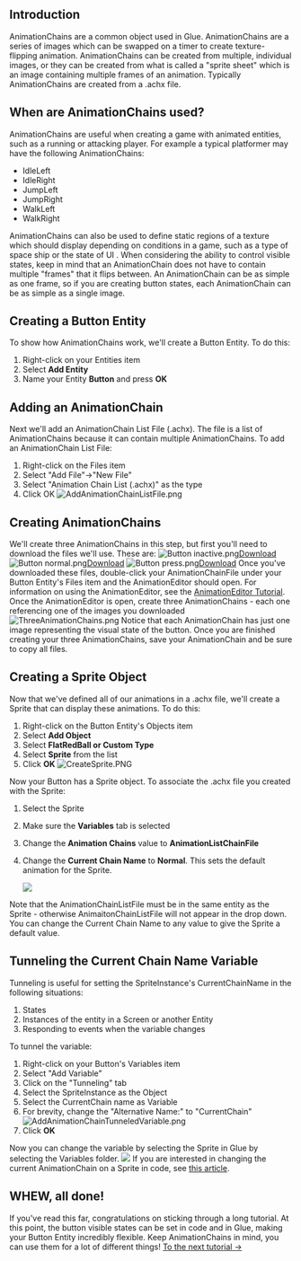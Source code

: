 ## Introduction

AnimationChains are a common object used in Glue. AnimationChains are a series of images which can be swapped on a timer to create texture-flipping animation. AnimationChains can be created from multiple, individual images, or they can be created from what is called a "sprite sheet" which is an image containing multiple frames of an animation. Typically AnimationChains are created from a .achx file.

## When are AnimationChains used?

AnimationChains are useful when creating a game with animated entities, such as a running or attacking player. For example a typical platformer may have the following AnimationChains:

-   IdleLeft
-   IdleRight
-   JumpLeft
-   JumpRight
-   WalkLeft
-   WalkRight

AnimationChains can also be used to define static regions of a texture which should display depending on conditions in a game, such as a type of space ship or the state of UI . When considering the ability to control visible states, keep in mind that an AnimationChain does not have to contain multiple "frames" that it flips between. An AnimationChain can be as simple as one frame, so if you are creating button states, each AnimationChain can be as simple as a single image.

## Creating a Button Entity

To show how AnimationChains work, we'll create a Button Entity. To do this:

1.  Right-click on your Entities item
2.  Select **Add Entity**
3.  Name your Entity **Button** and press **OK**

## Adding an AnimationChain

Next we'll add an AnimationChain List File (.achx). The file is a list of AnimationChains because it can contain multiple AnimationChains. To add an AnimationChain List File:

1.  Right-click on the Files item
2.  Select "Add File"-\>"New File"
3.  Select "Animation Chain List (.achx)" as the type
4.  Click OK ![AddAnimationChainListFile.png](/media/migrated_media-AddAnimationChainListFile.png)

## Creating AnimationChains

We'll create three AnimationChains in this step, but first you'll need to download the files we'll use. These are: ![Button inactive.png](/media/migrated_media-Button_inactive.png)[Download](/frb/docs/images/6/6a/Button_inactive.png "Button inactive.png") ![Button normal.png](/media/migrated_media-Button_normal.png)[Download](/frb/docs/images/b/bf/Button_normal.png "Button normal.png") ![Button press.png](/media/migrated_media-Button_press.png)[Download](/frb/docs/images/f/fb/Button_press.png "Button press.png") Once you've downloaded these files, double-click your AnimationChainFile under your Button Entity's Files item and the AnimationEditor should open. For information on using the AnimationEditor, see the [AnimationEditor Tutorial](/documentation/tools/glue-gluevault-component-pages-animationeditor-plugin.md "Glue:GlueVault:Component Pages:AnimationEditor Plugin"). Once the AnimationEditor is open, create three AnimationChains - each one referencing one of the images you downloaded ![ThreeAnimationChains.png](/media/migrated_media-ThreeAnimationChains.png) Notice that each AnimationChain has just one image representing the visual state of the button. Once you are finished creating your three AnimationChains, save your AnimationChain and be sure to copy all files.

## Creating a Sprite Object

Now that we've defined all of our animations in a .achx file, we'll create a Sprite that can display these animations. To do this:

1.  Right-click on the Button Entity's Objects item
2.  Select **Add Object**
3.  Select **FlatRedBall or Custom Type**
4.  Select **Sprite** from the list
5.  Click **OK** ![CreateSprite.PNG](/media/migrated_media-CreateSprite.PNG)

Now your Button has a Sprite object. To associate the .achx file you created with the Sprite:

1.  Select the Sprite

2.  Make sure the **Variables** tab is selected

3.  Change the **Animation Chains** value to **AnimationListChainFile**

4.  Change the **Current Chain Name** to **Normal**. This sets the default animation for the Sprite.

    ![](/media/2019-04-img_5cc8bf69006f4.png)

Note that the AnimationChainListFile must be in the same entity as the Sprite - otherwise AnimaitonChainListFile will not appear in the drop down. You can change the Current Chain Name to any value to give the Sprite a default value.

## Tunneling the Current Chain Name Variable

Tunneling is useful for setting the SpriteInstance's CurrentChainName in the following situations:

1.  States
2.  Instances of the entity in a Screen or another Entity
3.  Responding to events when the variable changes

To tunnel the variable:

1.  Right-click on your Button's Variables item
2.  Select "Add Variable"
3.  Click on the "Tunneling" tab
4.  Select the SpriteInstance as the Object
5.  Select the CurrentChain name as Variable
6.  For brevity, change the "Alternative Name:" to "CurrentChain" ![AddAnimationChainTunneledVariable.png](/media/migrated_media-AddAnimationChainTunneledVariable.png)
7.  Click **OK**

Now you can change the variable by selecting the Sprite in Glue by selecting the Variables folder. [![](/wp-content/uploads/2016/01/2019-04-30_16-32-05.gif)](/wp-content/uploads/2016/01/2019-04-30_16-32-05.gif) If you are interested in changing the current AnimationChain on a Sprite in code, see [this article](/documentation/tutorials/glue-tutorials/glue-how-to-control-animation-at-runtime.md "Glue:How To:Control Animation at Runtime").

## WHEW, all done!

If you've read this far, congratulations on sticking through a long tutorial. At this point, the button visible states can be set in code and in Glue, making your Button Entity incredibly flexible. Keep AnimationChains in mind, you can use them for a lot of different things! [To the next tutorial -\>](/frb/docs/index.php?title=Glue:Tutorials:States "Glue:Tutorials:States")
